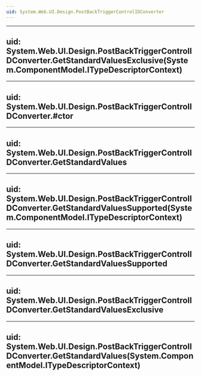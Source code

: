 ```yaml
---
uid: System.Web.UI.Design.PostBackTriggerControlIDConverter
---
```


---
uid: System.Web.UI.Design.PostBackTriggerControlIDConverter.GetStandardValuesExclusive(System.ComponentModel.ITypeDescriptorContext)
---

---
uid: System.Web.UI.Design.PostBackTriggerControlIDConverter.#ctor
---

---
uid: System.Web.UI.Design.PostBackTriggerControlIDConverter.GetStandardValues
---

---
uid: System.Web.UI.Design.PostBackTriggerControlIDConverter.GetStandardValuesSupported(System.ComponentModel.ITypeDescriptorContext)
---

---
uid: System.Web.UI.Design.PostBackTriggerControlIDConverter.GetStandardValuesSupported
---

---
uid: System.Web.UI.Design.PostBackTriggerControlIDConverter.GetStandardValuesExclusive
---

---
uid: System.Web.UI.Design.PostBackTriggerControlIDConverter.GetStandardValues(System.ComponentModel.ITypeDescriptorContext)
---
